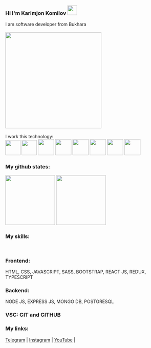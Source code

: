 ### Hi I'm Karimjon Komilov <img src="https://camo.githubusercontent.com/e8e7b06ecf583bc040eb60e44eb5b8e0ecc5421320a92929ce21522dbc34c891/68747470733a2f2f6d656469612e67697068792e636f6d2f6d656469612f6876524a434c467a6361737252346961377a2f67697068792e676966" width="30" />

I am software developer from Bukhara
<br/>
<br/>
<img src="https://camo.githubusercontent.com/31ff8df235ece3324517d44a28df0b36abcb73a1f6d9b8fb9f5175839f7565d3/68747470733a2f2f7265732e636c6f7564696e6172792e636f6d2f70726163746963616c6465762f696d6167652f66657463682f732d2d3046524a4764795a2d2d2f635f696d616767615f7363616c652c665f6175746f2c666c5f70726f67726573736976652c685f3530302c715f6175746f2c775f313030302f68747470733a2f2f6465762d746f2d75706c6f6164732e73332e616d617a6f6e6177732e636f6d2f75706c6f6164732f61727469636c65732f65707635356867747366693863737072706a39752e6a7067" width="300"  style="margin:auto;" />
<br/>
<br/>
I work this technology: <br/>
<img src="https://cdn-icons-png.flaticon.com/512/174/174854.png" width="47" />
<img src="https://cdn-icons-png.flaticon.com/512/732/732190.png" width="47" />
<img src="https://cdn-icons-png.flaticon.com/512/5968/5968292.png" width="50" />
<img src="https://cdn-icons-png.flaticon.com/512/5968/5968381.png" width="50" />
<img src="https://cdn-icons-png.flaticon.com/512/5968/5968672.png" width="50" />
<img src="https://cdn-icons-png.flaticon.com/512/919/919831.png" width="50" />
<img src="https://cdn-icons-png.flaticon.com/512/1126/1126012.png" width="50" />
<img src="https://miro.medium.com/max/496/0*M4AO0-wTcV3audnp.png" width="50" />
<br/>


### My github states:
<div>
<img height="155" src="https://github-readme-stats.vercel.app/api?username=nasimdjanovich&show_icons=true&theme=gruvbox">
<img height="155" src="https://github-readme-stats.vercel.app/api/top-langs/?username=nasimdjanovich&layout=compact&lang&theme=gruvbox">
</div>

### My skills:
<br/>

### Frontend:
HTML, CSS, JAVASCRIPT, SASS, BOOTSTRAP, REACT JS, REDUX, TYPESCRIPT 

### Backend:
NODE JS, EXPRESS JS, MONGO DB, POSTGRESQL

### VSC: GIT and GITHUB

### My links:

[Telegram](https://t.me/karimjan_webdev) |
[Instagram](https://instagram.com/karimjan.coding) | 
[YouTube](https://www.youtube.com/channel/UCwE90mtgUnH97di4ccpfYUg/videos) | 
